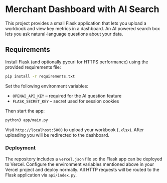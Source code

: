 # Merchant Dashboard with AI Search

This project provides a small Flask application that lets you upload a workbook and view key metrics in a dashboard. An AI powered search box lets you ask natural-language questions about your data.

## Requirements

Install Flask (and optionally pycurl for HTTPS performance) using the provided requirements file:

```bash
pip install -r requirements.txt
```

Set the following environment variables:

- `OPENAI_API_KEY` – required for the AI question feature
- `FLASK_SECRET_KEY` – secret used for session cookies

Then start the app:

```bash
python3 app/main.py
```

Visit `http://localhost:5000` to upload your workbook (`.xlsx`). After uploading you will be redirected to the dashboard.

### Deployment

The repository includes a `vercel.json` file so the Flask app can be deployed to Vercel. Configure the environment variables mentioned above in your Vercel project and deploy normally. All HTTP requests will be routed to the Flask application via `api/index.py`.
